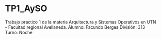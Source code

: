 # TP1_AySO
Trabajo práctico 1 de la materia Arquitectura y Sistemas Operativos en UTN - Facultad regional Avellaneda.
Alumno: Facundo Berges
División: 313
Turno: Noche
